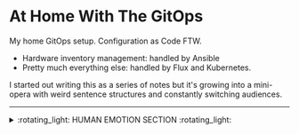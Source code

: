 # At Home With The GitOps

My home GitOps setup. Configuration as Code FTW.

* Hardware inventory management: handled by Ansible 
* Pretty much everything else: handled by Flux and Kubernetes.

I started out writing this as a series of notes but it's growing into a mini-opera with weird sentence structures and constantly switching audiences.

---

<details>
  <summary>:rotating_light: HUMAN EMOTION SECTION :rotating_light:</summary>
  
## HUMAN EMOTION: PLEASE LEAVE IF YOU ARE TOO TECHY

![](https://media.giphy.com/media/13f5iwTRuiEjjW/giphy.gif)

This is all part of a huge learning and emotional experience for me. I spent a lot of 2020 and 2021 in hospital, dealing with a lot of medical shit. When I got out my brain decided that I needed to make some changes to my life. So one of those things was to make a gigantic and ill-planned career change from Frontend Development (and tbh mostly being a manager and therefore mostly a spreadsheet pilot) to infrastructure & Platform Engineering as *an actual engineer and not a maanger*.

Part of skilling up in this new role has been doing some stuff on the side. This is one of those things. Also I am coming to accept that I'm a massive nerd and that I'm allowed to play with this shit.

So if you see mistakes in this repo it's because I'm new at all this. But on the brifht side I think I'm coming into this strong: I'm massively ADHD and a junior-grade space cadet my brain tens to work well at fitting things together and thinking in terms of systems, so I think I'm pretty suited for this kind thing.

BUT ENOUGH CHAT. MORE CODE.

</details>
